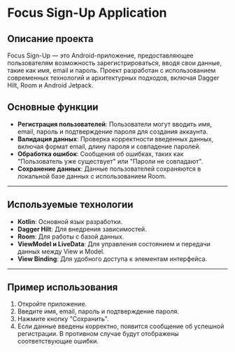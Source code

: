 # Focus Sign-Up Application

## Описание проекта

Focus Sign-Up — это Android-приложение, предоставляющее пользователям возможность зарегистрироваться, вводя свои данные, такие как имя, email и пароль. Проект разработан с использованием современных технологий и архитектурных подходов, включая Dagger Hilt, Room и Android Jetpack.

## Основные функции

- **Регистрация пользователей**: Пользователи могут вводить имя, email, пароль и подтверждение пароля для создания аккаунта.
- **Валидация данных**: Проверка корректности введенных данных, включая формат email, длину пароля и совпадение паролей.
- **Обработка ошибок**: Сообщения об ошибках, таких как "Пользователь уже существует" или "Пароли не совпадают".
- **Сохранение данных**: Данные пользователей сохраняются в локальной базе данных с использованием Room.

---

## Используемые технологии

- **Kotlin**: Основной язык разработки.
- **Dagger Hilt**: Для внедрения зависимостей.
- **Room**: Для работы с базой данных.
- **ViewModel и LiveData**: Для управления состоянием и передачи данных между View и Model.
- **View Binding**: Для удобного доступа к элементам интерфейса.

---

## Пример использования

1. Откройте приложение.
2. Введите имя, email, пароль и подтверждение пароля.
3. Нажмите кнопку "Сохранить".
4. Если данные введены корректно, появится сообщение об успешной регистрации. В противном случае будут отображены соответствующие ошибки.
